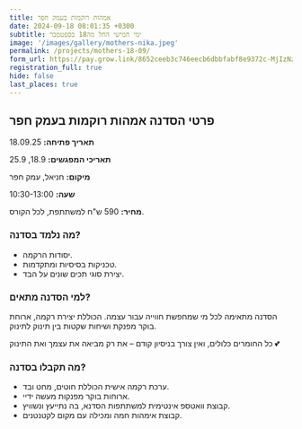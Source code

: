 ```yaml
---
title: אמהות רוקמות בעמק חפר
date: 2024-09-18 08:01:35 +0300
subtitle: ימי חמישי החל מה18 בספטמבר
image: '/images/gallery/mothers-nika.jpeg'
permalink: /projects/mothers-18-09/
form_url: https://pay.grow.link/8652ceeb3c746eecb6dbbfabf8e9372c-MjIzNzg5Mw
registration_full: true
hide: false
last_places: true
---
```


## פרטי הסדנה אמהות רוקמות בעמק חפר

**תאריך פתיחה:** 18.09.25 

**תאריכי המפגשים:** 18.9, 25.9

**מיקום:** חניאל, עמק חפר  

**שעה:** 10:30-13:00 

**מחיר:** 590 ש"ח למשתתפת, לכל הקורס.

### מה נלמד בסדנה?

- יסודות הרקמה.
- טכניקות בסיסיות ומתקדמות.
- יצירת סוגי תכים שונים על הבד.

### למי הסדנה מתאים?

הסדנה מתאימה לכל מי שמחפשת חווייה עבור עצמה. הכוללת יצירת רקמה, ארוחת בוקר מפנקת ושיחות שקטות בין תינוק לתינוק.

כל החומרים כלולים, ואין צורך בניסיון קודם – את רק מביאה את עצמך ואת התינוק 💕

### מה תקבלו בסדנה?

- ערכת רקמה אישית הכוללת חוטים, מחט ובד.
- ארוחות בוקר מפנקות מעשה ידיי.
- קבוצת וואטספ אינטימית למשתתפות הסדנא, בה נתייעץ ונשוויץ.
- קבוצת אימהות חמה ומכילה עם מקום לקטנטנים.

